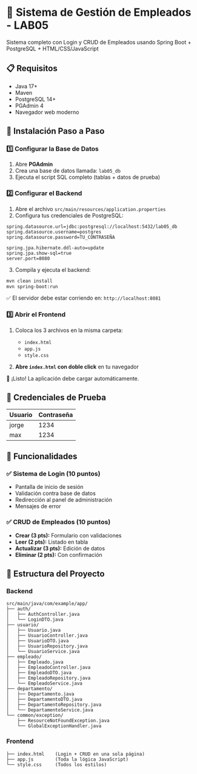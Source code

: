 # 🏢 Sistema de Gestión de Empleados - LAB05

Sistema completo con Login y CRUD de Empleados usando Spring Boot + PostgreSQL + HTML/CSS/JavaScript

## 📋 Requisitos

- Java 17+
- Maven
- PostgreSQL 14+
- PGAdmin 4
- Navegador web moderno

## 🚀 Instalación Paso a Paso

### 1️⃣ Configurar la Base de Datos

1. Abre **PGAdmin**
2. Crea una base de datos llamada: `lab05_db`
3. Ejecuta el script SQL completo (tablas + datos de prueba)

### 2️⃣ Configurar el Backend

1. Abre el archivo `src/main/resources/application.properties`
2. Configura tus credenciales de PostgreSQL:

```properties
spring.datasource.url=jdbc:postgresql://localhost:5432/lab05_db
spring.datasource.username=postgres
spring.datasource.password=TU_CONTRASEÑA

spring.jpa.hibernate.ddl-auto=update
spring.jpa.show-sql=true
server.port=8080
```

3. Compila y ejecuta el backend:

```bash
mvn clean install
mvn spring-boot:run
```

✅ El servidor debe estar corriendo en: `http://localhost:8081`

### 3️⃣ Abrir el Frontend

1. Coloca los 3 archivos en la misma carpeta:
   - `index.html`
   - `app.js`
   - `style.css`

2. **Abre `index.html` con doble click** en tu navegador

🎉 ¡Listo! La aplicación debe cargar automáticamente.

## 🔑 Credenciales de Prueba

| Usuario | Contraseña |
|---------|------------|
| jorge   | 1234       |
| max     | 1234       |

## 🎯 Funcionalidades

### ✅ Sistema de Login (10 puntos)
- Pantalla de inicio de sesión
- Validación contra base de datos
- Redirección al panel de administración
- Mensajes de error

### ✅ CRUD de Empleados (10 puntos)
- **Crear (3 pts):** Formulario con validaciones
- **Leer (2 pts):** Listado en tabla
- **Actualizar (3 pts):** Edición de datos
- **Eliminar (2 pts):** Con confirmación


## 📁 Estructura del Proyecto

### Backend
```
src/main/java/com/example/app/
├── auth/
│   ├── AuthController.java
│   └── LoginDTO.java
├── usuario/
│   ├── Usuario.java
│   ├── UsuarioController.java
│   ├── UsuarioDTO.java
│   ├── UsuarioRepository.java
│   └── UsuarioService.java
├── empleado/
│   ├── Empleado.java
│   ├── EmpleadoController.java
│   ├── EmpleadoDTO.java
│   ├── EmpleadoRepository.java
│   └── EmpleadoService.java
├── departamento/
│   ├── Departamento.java
│   ├── DepartamentoDTO.java
│   ├── DepartamentoRepository.java
│   └── DepartamentoService.java
└── common/exception/
    ├── ResourceNotFoundException.java
    └── GlobalExceptionHandler.java
```

### Frontend
```
├── index.html    (Login + CRUD en una sola página)
├── app.js        (Toda la lógica JavaScript)
└── style.css     (Todos los estilos)
```
